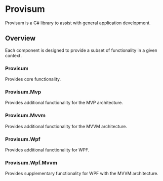 # Provisum

Provisum is a C# library to assist with general application development.

## Overview

Each component is designed to provide a subset of functionality in a given context.

### Provisum

Provides core functionality.

### Provisum.Mvp

Provides additional functionality for the MVP architecture.

### Provisum.Mvvm

Provides additional functionality for the MVVM architecture.

### Provisum.Wpf

Provides additional functionality for WPF.

### Provisum.Wpf.Mvvm

Provides supplementary functionality for WPF with the MVVM architecture.

